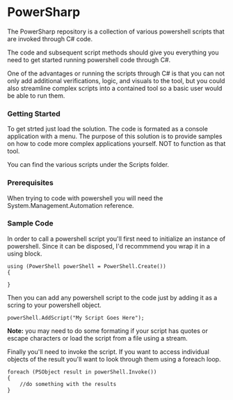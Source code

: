 # PowerSharp

The PowerSharp repository is a collection of various powershell scripts that are invoked through C# code. 

The code and subsequent script methods should give you everything you need to get started running powershell code through C#. 

One of the advantages or running the scripts through C# is that you can not only add additional verifications, logic, and visuals to the tool, but you could also streamline complex scripts into a contained tool so a basic user would be able to run them.

### Getting Started

To get strted just load the solution. The code is formated as a console application with a menu.
The purpose of this solution is to provide samples on how to code more complex applications yourself. NOT to function as that tool. 

You can find the various scripts under the Scripts folder.

### Prerequisites

When trying to code with powershell you will need the System.Management.Automation reference. 

### Sample Code

In order to call a powershell script you'll first need to initialize an instance of powershell. Since it can be disposed, I'd recommmend you wrap it in a using block. 

```
using (PowerShell powerShell = PowerShell.Create())
{

}

```

Then you can add any powershell script to the code just by adding it as a scring to your powershell object.

```
powerShell.AddScript("My Script Goes Here");
```
**Note:** 
you may need to do some formating if your script has quotes or escape characters or load the script from a file using a stream. 

Finally you'll need to invoke the script. If you want to access individual objects of the result you'll want to look through them using a foreach loop. 

```
foreach (PSObject result in powerShell.Invoke())
{
    //do something with the results
}
```
